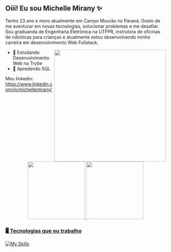 ## **Oiii! Eu sou Michelle Mirany ✨**

Tenho 23 ano e moro atualmente em Campo Mourão no Paraná. Gosto de me aventurar em novas tecnologias, solucionar problemas e me desafiar. Sou graduanda de Engenharia Eletrônica na UTFPR, instrutora de oficinas de robóticas para crianças e atualmente estou desenvolvendo minha carreira em desenvolvimento Web Fullstack.

<img height="350em" align='right' src="https://user-images.githubusercontent.com/56052445/166488973-1f2a53c5-cf29-4651-92a4-afb220659ebb.png"/>

* 💚 Estudando Desenvolvimento Web na Trybe
* 🐞 Apredendo SQL

Meu linkedin: https://www.linkedin.com/in/michellemirany/

<div align="center">
  <a href="https://github.com/Micheany">
  <img height="180em" src="https://github-readme-stats.vercel.app/api?username=Micheany&show_icons=true&theme=panda&include_all_commits=true&count_private=true"/>
  <img height="180em" src="https://github-readme-stats.vercel.app/api/top-langs/?username=Micheany&layout=compact&langs_count=7&theme=panda"/>
</div>

### 🖥️ **Tecnologias que eu trabalho**
  
[![My Skills](https://skills.thijs.gg/icons?i=js,html,css,react,redux,c,figma,git&theme=light)](https://skills.thijs.gg)
